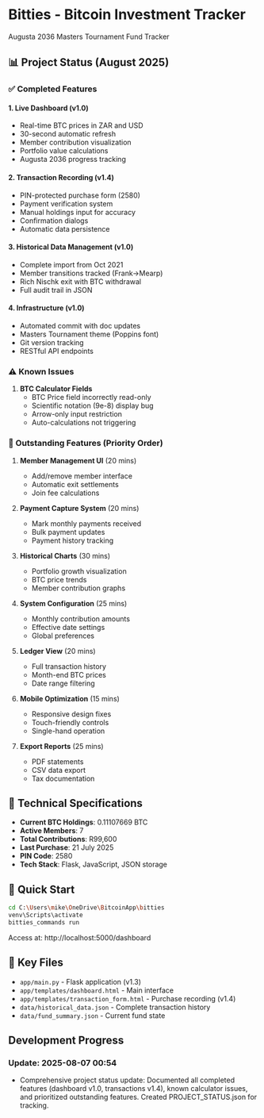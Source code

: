 # Bitties - Bitcoin Investment Tracker

Augusta 2036 Masters Tournament Fund Tracker

## 📊 Project Status (August 2025)

### ✅ Completed Features

#### 1. **Live Dashboard** (v1.0)
- Real-time BTC prices in ZAR and USD
- 30-second automatic refresh
- Member contribution visualization  
- Portfolio value calculations
- Augusta 2036 progress tracking

#### 2. **Transaction Recording** (v1.4)
- PIN-protected purchase form (2580)
- Payment verification system
- Manual holdings input for accuracy
- Confirmation dialogs
- Automatic data persistence

#### 3. **Historical Data Management** (v1.0)
- Complete import from Oct 2021
- Member transitions tracked (Frank→Mearp)
- Rich Nischk exit with BTC withdrawal
- Full audit trail in JSON

#### 4. **Infrastructure** (v1.0)
- Automated commit with doc updates
- Masters Tournament theme (Poppins font)
- Git version tracking
- RESTful API endpoints

### ⚠️ Known Issues

1. **BTC Calculator Fields**
   - BTC Price field incorrectly read-only
   - Scientific notation (9e-8) display bug
   - Arrow-only input restriction
   - Auto-calculations not triggering

### 🚧 Outstanding Features (Priority Order)

1. **Member Management UI** (20 mins)
   - Add/remove member interface
   - Automatic exit settlements
   - Join fee calculations

2. **Payment Capture System** (20 mins)
   - Mark monthly payments received
   - Bulk payment updates
   - Payment history tracking

3. **Historical Charts** (30 mins)
   - Portfolio growth visualization
   - BTC price trends
   - Member contribution graphs

4. **System Configuration** (25 mins)
   - Monthly contribution amounts
   - Effective date settings
   - Global preferences

5. **Ledger View** (20 mins)
   - Full transaction history
   - Month-end BTC prices
   - Date range filtering

6. **Mobile Optimization** (15 mins)
   - Responsive design fixes
   - Touch-friendly controls
   - Single-hand operation

7. **Export Reports** (25 mins)
   - PDF statements
   - CSV data export
   - Tax documentation

## 🎯 Technical Specifications

- **Current BTC Holdings**: 0.11107669 BTC
- **Active Members**: 7
- **Total Contributions**: R99,600
- **Last Purchase**: 21 July 2025
- **PIN Code**: 2580
- **Tech Stack**: Flask, JavaScript, JSON storage

## 🚀 Quick Start

```bash
cd C:\Users\mike\OneDrive\BitcoinApp\bitties
venv\Scripts\activate
bitties_commands run
```

Access at: http://localhost:5000/dashboard

## 📁 Key Files

- `app/main.py` - Flask application (v1.3)
- `app/templates/dashboard.html` - Main interface
- `app/templates/transaction_form.html` - Purchase recording (v1.4)
- `data/historical_data.json` - Complete transaction history
- `data/fund_summary.json` - Current fund state
## Development Progress


### Update: 2025-08-07 00:54
- Comprehensive project status update: Documented all completed features (dashboard v1.0, transactions v1.4), known calculator issues, and prioritized outstanding features. Created PROJECT_STATUS.json for tracking.

